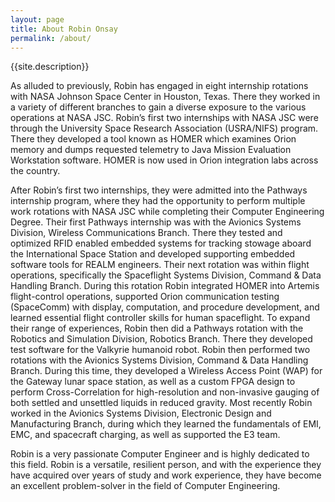 ```yaml
---
layout: page
title: About Robin Onsay
permalink: /about/
---
```

{{site.description}}

As alluded to previously, Robin has engaged in eight internship rotations with NASA Johnson Space Center in Houston, Texas. There they worked in a variety of different branches to gain a diverse exposure to the various operations at NASA JSC. Robin’s first two internships with NASA JSC were through the University Space Research Association (USRA/NIFS) program. There they developed a tool known as HOMER which examines Orion memory and dumps requested telemetry to Java Mission Evaluation Workstation software. HOMER is now used in Orion integration labs across the country.

After Robin’s first two internships, they were admitted into the Pathways internship program, where they had the opportunity to perform multiple work rotations with NASA JSC while completing their Computer Engineering Degree. Their first Pathways internship was with the Avionics Systems Division, Wireless Communications Branch. There they tested and optimized RFID enabled embedded systems for tracking stowage aboard the International Space Station and developed supporting embedded software tools for REALM engineers. Their next rotation was within flight operations, specifically the Spaceflight Systems Division, Command & Data Handling Branch. During this rotation Robin integrated HOMER into Artemis flight-control operations, supported Orion communication testing (SpaceComm) with display, computation, and procedure development, and learned essential flight controller skills for human spaceflight. To expand their range of experiences, Robin then did a Pathways rotation with the Robotics and Simulation Division, Robotics Branch. There they developed test software for the Valkyrie humanoid robot. Robin then performed two rotations with the Avionics Systems Division, Command & Data Handling Branch. During this time, they developed a Wireless Access Point (WAP) for the Gateway lunar space station, as well as a custom FPGA design to perform Cross-Correlation for high-resolution and non-invasive gauging of both settled and unsettled liquids in reduced gravity. Most recently Robin worked in the Avionics Systems Division, Electronic Design and Manufacturing Branch, during which they learned the fundamentals of EMI, EMC, and spacecraft charging, as well as supported the E3 team.

Robin is a very passionate Computer Engineer and is highly dedicated to this field. Robin is a versatile, resilient person, and with the experience they have acquired over years of study and work experience, they have become an excellent problem-solver in the field of Computer Engineering.
